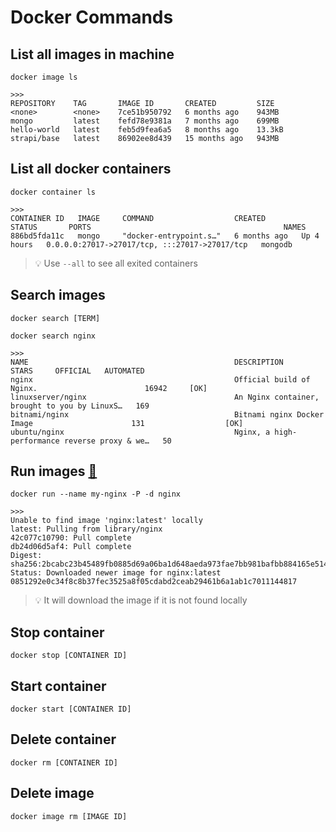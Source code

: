 # Docker Commands

## List all images in machine
```
docker image ls

>>>
REPOSITORY    TAG       IMAGE ID       CREATED         SIZE
<none>        <none>    7ce51b950792   6 months ago    943MB
mongo         latest    fefd78e9381a   7 months ago    699MB
hello-world   latest    feb5d9fea6a5   8 months ago    13.3kB
strapi/base   latest    86902ee8d439   15 months ago   943MB
```

## List all docker containers
```
docker container ls

>>>
CONTAINER ID   IMAGE     COMMAND                  CREATED        STATUS       PORTS                                           NAMES
886bd5fda11c   mongo     "docker-entrypoint.s…"   6 months ago   Up 4 hours   0.0.0.0:27017->27017/tcp, :::27017->27017/tcp   mongodb
```

> 💡
> Use ```--all``` to see all exited containers

## Search images
```
docker search [TERM]

docker search nginx

>>>
NAME                                              DESCRIPTION                                     STARS     OFFICIAL   AUTOMATED
nginx                                             Official build of Nginx.                        16942     [OK]
linuxserver/nginx                                 An Nginx container, brought to you by LinuxS…   169
bitnami/nginx                                     Bitnami nginx Docker Image                      131                  [OK]
ubuntu/nginx                                      Nginx, a high-performance reverse proxy & we…   50
```

## Run images [🔗](https://docs.docker.com/engine/reference/run/)
```
docker run --name my-nginx -P -d nginx

>>>
Unable to find image 'nginx:latest' locally
latest: Pulling from library/nginx
42c077c10790: Pull complete
db24d06d5af4: Pull complete
Digest: sha256:2bcabc23b45489fb0885d69a06ba1d648aeda973fae7bb981bafbb884165e514
Status: Downloaded newer image for nginx:latest
0851292e0c34f8c8b37fec3525a8f05cdabd2ceab29461b6a1ab1c7011144817
```

> 💡
> It will download the image if it is not found locally

## Stop container
```
docker stop [CONTAINER ID]
```

## Start container
```
docker start [CONTAINER ID]
```

## Delete container
```
docker rm [CONTAINER ID]
```

## Delete image
```
docker image rm [IMAGE ID]
```
